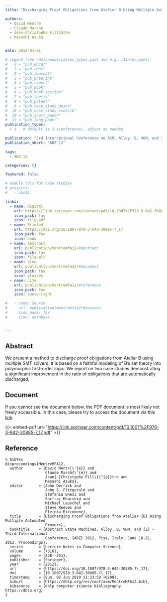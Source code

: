 ```yaml
---
title: "Discharging Proof Obligations from Atelier B Using Multiple Automated Provers"

authors:
  - David Mentré
  - Claude Marché
  - Jean-Christophe Filliâtre
  - Masashi Asuka


date: 2012-01-01

# Legend (see /data/publication_types.yaml and e.g. i18n/en.yaml): 
#   0 = "pub_uncat"
#   1 = "pub_conf"
#   2 = "pub_journal"
#   3 = "pub_preprint"
#   4 = "pub_report"
#   5 = "pub_book"
#   6 = "pub_book_section"
#   7 = "pub_thesis"
#   8 = "pub_patent"
#   9 = "pub_case_study_descr"
#  10 = "pub_case_study_contrib"
#  10 = "pub_short_paper"
#  11 = "pub_long_paper"
publication_types:
  - 1   # default is 1 (conference), adjust as needed

publication: "3rd International Conference on ASM, Alloy, B, VDM, and Z (ABZ'12)"
publication_short: "ABZ'12"

tags:
  - ABZ'12

categories: []

featured: false

# enable this for case studies
# projects:
#   - abz12

links:
  - name: Digital
    url: https://link.springer.com/content/pdf/10.1007%2F978-3-642-30885-7_17.pdf
    icon_pack: fas
    icon: file-pdf
  - name: Printed
    url: https://doi.org/10.1007/978-3-642-30885-7_17
    icon_pack: fas
    icon: book
  - name: Abstract
    url: publication/mentremfa12/#abstract
    icon_pack: fas
    icon: file-alt
  - name: View
    url: publication/mentremfa12/#document
    icon_pack: fas
    icon: glasses
  - name: Cite
    url: publication/mentremfa12/#reference
    icon_pack: fas
    icon: quote-right

#   - name: Source
#     url: publication/mentremfa12/#sources
#     icon_pack: fas
#     icon: database


---
```


## Abstract

We present a method to discharge proof obligations from Atelier B using multiple SMT solvers. It is based on a faithful modeling of B’s set theory into polymorphic first-order logic. We report on two case studies demonstrating a significant improvement in the ratio of obligations that are automatically discharged.

## Document

If you cannot see the document below, the PDF document is most likely not freely accessible. In this case, please try to access the document via this <a href="https://link.springer.com/content/pdf/10.1007%2F978-3-642-30885-7_17.pdf">link</a>.

{{< embed-pdf url="https://link.springer.com/content/pdf/10.1007%2F978-3-642-30885-7_17.pdf" >}}

## Reference

```
% BibTex
@inproceedings{MentreMFA12,
  author       = {David Mentr{\'{e}} and
                  Claude March{\'{e}} and
                  Jean{-}Christophe Filli{\^{a}}tre and
                  Masashi Asuka},
  editor       = {John Derrick and
                  John S. Fitzgerald and
                  Stefania Gnesi and
                  Sarfraz Khurshid and
                  Michael Leuschel and
                  Steve Reeves and
                  Elvinia Riccobene},
  title        = {Discharging Proof Obligations from Atelier {B} Using Multiple Automated
                  Provers},
  booktitle    = {Abstract State Machines, Alloy, B, VDM, and {Z} - Third International
                  Conference, {ABZ} 2012, Pisa, Italy, June 18-21, 2012. Proceedings},
  series       = {Lecture Notes in Computer Science},
  volume       = {7316},
  pages        = {238--251},
  publisher    = {Springer},
  year         = {2012},
  url          = {https://doi.org/10.1007/978-3-642-30885-7\_17},
  doi          = {10.1007/978-3-642-30885-7\_17},
  timestamp    = {Sun, 02 Jun 2019 21:23:59 +0200},
  biburl       = {https://dblp.org/rec/conf/asm/MentreMFA12.bib},
  bibsource    = {dblp computer science bibliography, https://dblp.org}
}


```

<!-- # add information for case study papers (if available)
## Sources

- **Used formal method:**
  [ASM](/method/asm)
- **Resources and tools:**
  Asmeta

For more information, please contact the <a href ="mailto:silvia.bonfanti@unibg.it;arcaini@nii.ac.jp;angelo.gargantini@unibg.it;scandurra@unibg.it;elvinia.riccobene@unimi.it">authors</a>-->

